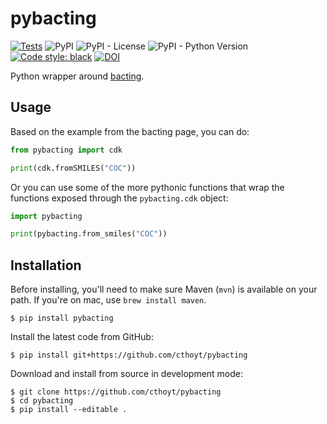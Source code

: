 # pybacting

[![Tests](https://github.com/cthoyt/pybacting/actions/workflows/tests.yml/badge.svg)](https://github.com/cthoyt/pybacting/actions/workflows/tests.yml)
![PyPI](https://img.shields.io/pypi/v/pybacting)
![PyPI - License](https://img.shields.io/pypi/l/pybacting)
![PyPI - Python Version](https://img.shields.io/pypi/pyversions/pybacting)
[![Code style: black](https://img.shields.io/badge/code%20style-black-000000.svg)](https://github.com/psf/black)
[![DOI](https://zenodo.org/badge/390711946.svg)](https://zenodo.org/badge/latestdoi/390711946)

Python wrapper around [bacting](https://github.com/egonw/bacting).

## Usage

Based on the example from the bacting page, you can do:

```python
from pybacting import cdk

print(cdk.fromSMILES("COC"))
```

Or you can use some of the more pythonic functions that wrap the functions
exposed through the `pybacting.cdk` object:

```python
import pybacting

print(pybacting.from_smiles("COC"))
```

## Installation

Before installing, you'll need to make sure Maven (`mvn`) is available on your
path. If you're on mac, use `brew install maven`.

```shell
$ pip install pybacting
```

Install the latest code from GitHub:

```shell
$ pip install git+https://github.com/cthoyt/pybacting
```

Download and install from source in development mode:

```shell
$ git clone https://github.com/cthoyt/pybacting
$ cd pybacting
$ pip install --editable .
```

